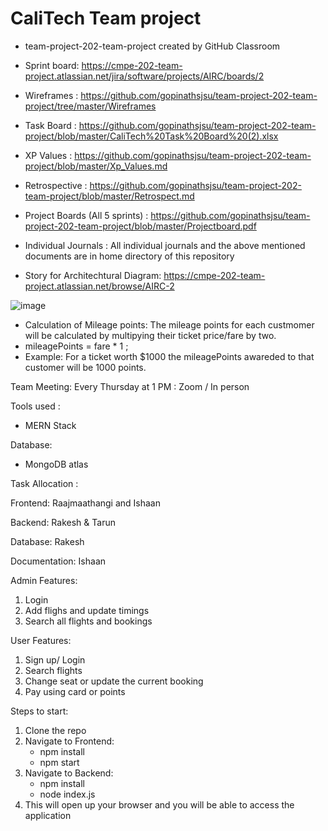 # CaliTech Team project
- team-project-202-team-project created by GitHub Classroom
- Sprint board: https://cmpe-202-team-project.atlassian.net/jira/software/projects/AIRC/boards/2
- Wireframes : https://github.com/gopinathsjsu/team-project-202-team-project/tree/master/Wireframes
- Task Board : https://github.com/gopinathsjsu/team-project-202-team-project/blob/master/CaliTech%20Task%20Board%20(2).xlsx
- XP Values : https://github.com/gopinathsjsu/team-project-202-team-project/blob/master/Xp_Values.md
- Retrospective : https://github.com/gopinathsjsu/team-project-202-team-project/blob/master/Retrospect.md
- Project Boards (All 5 sprints) : https://github.com/gopinathsjsu/team-project-202-team-project/blob/master/Projectboard.pdf
- Individual Journals : All individual journals and the above mentioned documents are in home directory of this repository


- Story for Architechtural Diagram: https://cmpe-202-team-project.atlassian.net/browse/AIRC-2

![image](https://user-images.githubusercontent.com/70946588/137821414-61e3c34e-e065-4524-8d81-690a280773c3.png)

- Calculation of Mileage points: The mileage points for each custmomer will be calculated by multipying their ticket price/fare by two.
- mileagePoints = fare * 1 ; 
- Example: For a ticket worth $1000 the mileagePoints awareded to that customer will be 1000 points.


Team Meeting:
Every Thursday at 1 PM : Zoom / In person 

Tools used :
- MERN Stack

Database:
- MongoDB atlas 

Task Allocation :

Frontend: Raajmaathangi and Ishaan

Backend: Rakesh & Tarun

Database: Rakesh 

Documentation: Ishaan


Admin Features:
1) Login
2) Add flighs and update timings 
3) Search all flights and bookings

User Features:
1) Sign up/ Login 
2) Search flights 
3) Change seat or update the current booking 
4) Pay using card or points 

Steps to start:

1) Clone the repo
2) Navigate to Frontend:
    - npm install
    - npm start
3) Navigate to Backend:
    - npm install
    - node index.js
4) This will open up your browser and you will be able to access the application  
